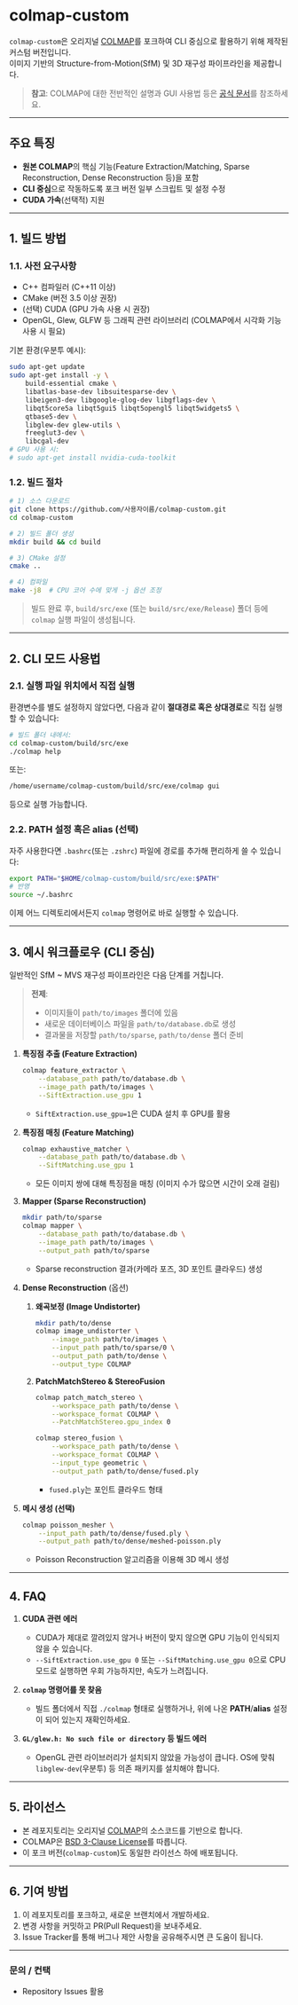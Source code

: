# colmap-custom

`colmap-custom`은 오리지널 [COLMAP](https://github.com/colmap/colmap)를 포크하여 CLI 중심으로 활용하기 위해 제작된 커스텀 버전입니다.  
이미지 기반의 Structure-from-Motion(SfM) 및 3D 재구성 파이프라인을 제공합니다.

> **참고**: COLMAP에 대한 전반적인 설명과 GUI 사용법 등은 [공식 문서](https://colmap.github.io/)를 참조하세요.

---

## 주요 특징

- **원본 COLMAP**의 핵심 기능(Feature Extraction/Matching, Sparse Reconstruction, Dense Reconstruction 등)을 포함  
- **CLI 중심**으로 작동하도록 포크 버전 일부 스크립트 및 설정 수정  
- **CUDA 가속**(선택적) 지원

---

## 1. 빌드 방법

### 1.1. 사전 요구사항

- C++ 컴파일러 (C++11 이상)  
- CMake (버전 3.5 이상 권장)  
- (선택) CUDA (GPU 가속 사용 시 권장)  
- OpenGL, Glew, GLFW 등 그래픽 관련 라이브러리 (COLMAP에서 시각화 기능 사용 시 필요)  

기본 환경(우분투 예시):

```bash
sudo apt-get update
sudo apt-get install -y \
    build-essential cmake \
    libatlas-base-dev libsuitesparse-dev \
    libeigen3-dev libgoogle-glog-dev libgflags-dev \
    libqt5core5a libqt5gui5 libqt5opengl5 libqt5widgets5 \
    qtbase5-dev \
    libglew-dev glew-utils \
    freeglut3-dev \
    libcgal-dev
# GPU 사용 시:
# sudo apt-get install nvidia-cuda-toolkit
```

### 1.2. 빌드 절차

```bash
# 1) 소스 다운로드
git clone https://github.com/사용자이름/colmap-custom.git
cd colmap-custom

# 2) 빌드 폴더 생성
mkdir build && cd build

# 3) CMake 설정
cmake ..

# 4) 컴파일
make -j8  # CPU 코어 수에 맞게 -j 옵션 조정
```

> 빌드 완료 후, `build/src/exe` (또는 `build/src/exe/Release`) 폴더 등에 `colmap` 실행 파일이 생성됩니다.

---

## 2. CLI 모드 사용법

### 2.1. 실행 파일 위치에서 직접 실행

환경변수를 별도 설정하지 않았다면, 다음과 같이 **절대경로 혹은 상대경로**로 직접 실행할 수 있습니다:
```bash
# 빌드 폴더 내에서:
cd colmap-custom/build/src/exe
./colmap help
```
또는:
```bash
/home/username/colmap-custom/build/src/exe/colmap gui
```
등으로 실행 가능합니다.

### 2.2. PATH 설정 혹은 alias (선택)

자주 사용한다면 `.bashrc`(또는 `.zshrc`) 파일에 경로를 추가해 편리하게 쓸 수 있습니다:

```bash
export PATH="$HOME/colmap-custom/build/src/exe:$PATH"
# 반영
source ~/.bashrc
```

이제 어느 디렉토리에서든지 `colmap` 명령어로 바로 실행할 수 있습니다.

---

## 3. 예시 워크플로우 (CLI 중심)

일반적인 SfM ~ MVS 재구성 파이프라인은 다음 단계를 거칩니다.

> **전제**:  
> - 이미지들이 `path/to/images` 폴더에 있음  
> - 새로운 데이터베이스 파일을 `path/to/database.db`로 생성  
> - 결과물을 저장할 `path/to/sparse`, `path/to/dense` 폴더 준비  

1. **특징점 추출 (Feature Extraction)**

   ```bash
   colmap feature_extractor \
       --database_path path/to/database.db \
       --image_path path/to/images \
       --SiftExtraction.use_gpu 1
   ```
   - `SiftExtraction.use_gpu=1`은 CUDA 설치 후 GPU를 활용

2. **특징점 매칭 (Feature Matching)**

   ```bash
   colmap exhaustive_matcher \
       --database_path path/to/database.db \
       --SiftMatching.use_gpu 1
   ```
   - 모든 이미지 쌍에 대해 특징점을 매칭 (이미지 수가 많으면 시간이 오래 걸림)

3. **Mapper (Sparse Reconstruction)**

   ```bash
   mkdir path/to/sparse
   colmap mapper \
       --database_path path/to/database.db \
       --image_path path/to/images \
       --output_path path/to/sparse
   ```
   - Sparse reconstruction 결과(카메라 포즈, 3D 포인트 클라우드) 생성

4. **Dense Reconstruction** (옵션)

   1) **왜곡보정 (Image Undistorter)**
      ```bash
      mkdir path/to/dense
      colmap image_undistorter \
          --image_path path/to/images \
          --input_path path/to/sparse/0 \
          --output_path path/to/dense \
          --output_type COLMAP
      ```

   2) **PatchMatchStereo & StereoFusion**
      ```bash
      colmap patch_match_stereo \
          --workspace_path path/to/dense \
          --workspace_format COLMAP \
          --PatchMatchStereo.gpu_index 0

      colmap stereo_fusion \
          --workspace_path path/to/dense \
          --workspace_format COLMAP \
          --input_type geometric \
          --output_path path/to/dense/fused.ply
      ```
      - `fused.ply`는 포인트 클라우드 형태

5. **메시 생성 (선택)**

   ```bash
   colmap poisson_mesher \
       --input_path path/to/dense/fused.ply \
       --output_path path/to/dense/meshed-poisson.ply
   ```
   - Poisson Reconstruction 알고리즘을 이용해 3D 메시 생성

---

## 4. FAQ

1. **CUDA 관련 에러**  
   - CUDA가 제대로 깔려있지 않거나 버전이 맞지 않으면 GPU 기능이 인식되지 않을 수 있습니다.  
   - `--SiftExtraction.use_gpu 0` 또는 `--SiftMatching.use_gpu 0`으로 CPU 모드로 실행하면 우회 가능하지만, 속도가 느려집니다.

2. **`colmap` 명령어를 못 찾음**  
   - 빌드 폴더에서 직접 `./colmap` 형태로 실행하거나, 위에 나온 **PATH**/**alias** 설정이 되어 있는지 재확인하세요.

3. **`GL/glew.h: No such file or directory` 등 빌드 에러**  
   - OpenGL 관련 라이브러리가 설치되지 않았을 가능성이 큽니다. OS에 맞춰 `libglew-dev`(우분투) 등 의존 패키지를 설치해야 합니다.

---

## 5. 라이선스

- 본 레포지토리는 오리지널 [COLMAP](https://github.com/colmap/colmap)의 소스코드를 기반으로 합니다.  
- COLMAP은 [BSD 3-Clause License](https://github.com/colmap/colmap/blob/dev/LICENSE.txt)를 따릅니다.  
- 이 포크 버전(`colmap-custom`)도 동일한 라이선스 하에 배포됩니다.

---

## 6. 기여 방법

1. 이 레포지토리를 포크하고, 새로운 브랜치에서 개발하세요.  
2. 변경 사항을 커밋하고 PR(Pull Request)을 보내주세요.  
3. Issue Tracker를 통해 버그나 제안 사항을 공유해주시면 큰 도움이 됩니다.

---

### 문의 / 컨택

- Repository Issues 활용  
